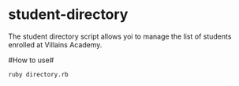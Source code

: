 # student-directory

The student directory script allows yoi to manage the list of students enrolled at Villains Academy.

#How to use#
```shell
ruby directory.rb
```
